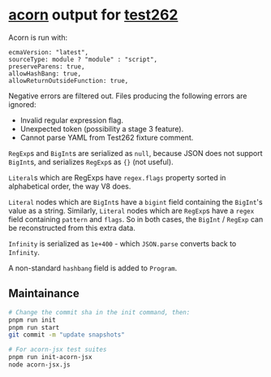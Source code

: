 # [acorn] output for [test262]

Acorn is run with:

```
ecmaVersion: "latest",
sourceType: module ? "module" : "script",
preserveParens: true,
allowHashBang: true,
allowReturnOutsideFunction: true,
```

Negative errors are filtered out.
Files producing the following errors are ignored:

* Invalid regular expression flag.
* Unexpected token (possibility a stage 3 feature).
* Cannot parse YAML from Test262 fixture comment.

`RegExp`s and `BigInt`s are serialized as `null`, because JSON does not support `BigInt`s, and
serializes `RegExp`s as `{}` (not useful).

`Literal`s which are RegExps have `regex.flags` property sorted in alphabetical order, the way V8 does.

`Literal` nodes which are `BigInt`s have a `bigint` field containing the `BigInt`'s value as a string.
Similarly, `Literal` nodes which are `RegExp`s have a `regex` field containing `pattern` and `flags`.
So in both cases, the `BigInt` / `RegExp` can be reconstructed from this extra data.

`Infinity` is serialized as `1e+400` - which `JSON.parse` converts back to `Infinity`.

A non-standard `hashbang` field is added to `Program`.

## Maintainance

```bash
# Change the commit sha in the init command, then:
pnpm run init
pnpm run start
git commit -m "update snapshots"

# For acorn-jsx test suites
pnpm run init-acorn-jsx
node acorn-jsx.js
```

[acorn]: https://github.com/acornjs/acorn
[test262]: https://github.com/tc39/test262
